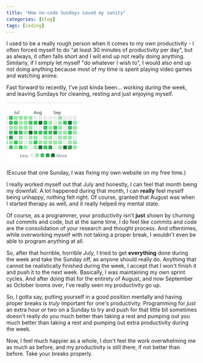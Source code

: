 ```yaml
---
title: "How no-code Sundays saved my sanity"
categories: [blog]
tags: [coding]
---
```


I used to be a really rough person when it comes to my own productivity - I often forced myself to do "at least 30 minutes of productivity per day", but as always, it often falls short and I will end up not really doing anything. Similarly, if I simply let myself "do whatever I wish to", I would also end up not doing anything because most of my time is spent playing video games and watching anime.

Fast forward to recently, I've just kinda been... working during the week, and leaving Sundays for cleaning, resting and just enjoying myself.

![My GitHub activity graph](/assets/img/no-code-sundays/github-graph.png)

(Excuse that one Sunday, I was fixing my own website on my free time.)

I really worked myself out that July and honestly, I can feel that month being my downfall. A lot happened during that month, I can **really** feel myself being unhappy, nothing felt right. Of course, granted that August was when I started therapy as well, and it really helped my mental state.

Of course, as a programmer, your productivity isn't **just** shown by churning out commits and code, but at the same time, I do feel like commits and code are the consolidation of your research and thought process. And oftentimes, while overworking myself with not taking a proper break, I wouldn't even be able to program anything at all.

So, after that horrible, horrible July, I tried to get **everything** done during the week and take the Sunday off, as anyone should really do. Anything that cannot be realistically finished during the week, I accept that I won't finish it and push it to the next week. Basically, I was maintaining my own sprint cycles. And after doing that for the entirety of August, and now September as October looms over, I've really seen my productivity go up.

So, I gotta say, putting yourself in a good position mentally and having proper breaks is *truly* important for one's productivity. Programming for *just* an extra hour or two on a Sunday to try and push for that little bit sometimes doesn't really do you much better than taking a rest and pumping out you much better than taking a rest and pumping out extra productivity during the week.

Now, I feel much happier as a whole, I don't feel the work overwhelming me as much as before, and my productivity is still there, if not better than before. Take your breaks properly.
